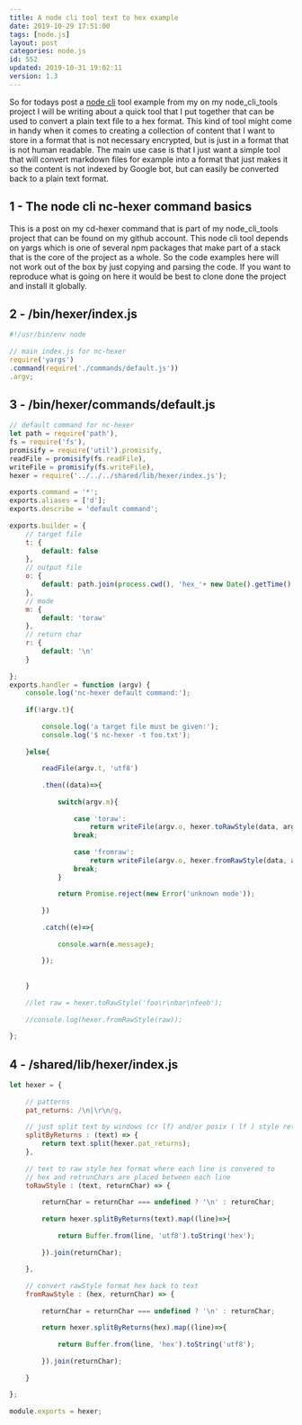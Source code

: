 ```yaml
---
title: A node cli tool text to hex example
date: 2019-10-29 17:51:00
tags: [node.js]
layout: post
categories: node.js
id: 552
updated: 2019-10-31 19:02:11
version: 1.3
---
```


So for todays post a [node cli](/2019/10/23/nodejs-cli/) tool example from my on my node_cli_tools project I will be writing about a quick tool that I put together that can be used to convert a plain text file to a hex format. This kind of tool might come in handy when it comes to creating a collection of content that I want to store in a format that is not necessary encrypted, but is just in a format that is not human readable. The main use case is that I just want a simple tool that will convert markdown files for example into a format that just makes it so the content is not indexed by Google bot, but can easily be converted back to a plain text format.

<!-- more -->

## 1 - The node cli nc-hexer command basics

This is a post on my cd-hexer command that is part of my node_cli_tools project that can be found on my github account. This node cli tool depends on yargs which is one of several npm packages that make part of a stack that is the core of the project as a whole. So the code examples here will not work out of the box by just copying and parsing the code. If you want to reproduce what is going on here it would be best to clone done the project and install it globally.


## 2 - /bin/hexer/index.js

```js
#!/usr/bin/env node
 
// main index.js for nc-hexer
require('yargs')
.command(require('./commands/default.js'))
.argv;
```

## 3 - /bin/hexer/commands/default.js

```js
// default command for nc-hexer
let path = require('path'),
fs = require('fs'),
promisify = require('util').promisify,
readFile = promisify(fs.readFile),
writeFile = promisify(fs.writeFile),
hexer = require('../../../shared/lib/hexer/index.js');
 
exports.command = '*';
exports.aliases = ['d'];
exports.describe = 'default command';
 
exports.builder = {
    // target file
    t: {
        default: false
    },
    // output file
    o: {
        default: path.join(process.cwd(), 'hex_'+ new Date().getTime() +'.txt')
    },
    // mode
    m: {
        default: 'toraw'
    },
    // return char
    r: {
        default: '\n'
    }
    
};
exports.handler = function (argv) {
    console.log('nc-hexer default command:');
 
    if(!argv.t){
        
        console.log('a target file must be given:');
        console.log('$ nc-hexer -t foo.txt');
        
    }else{
        
        readFile(argv.t, 'utf8')
        
        .then((data)=>{
            
            switch(argv.m){
                
                case 'toraw':
                    return writeFile(argv.o, hexer.toRawStyle(data, argv.r));
                break;
                
                case 'fromraw':
                    return writeFile(argv.o, hexer.fromRawStyle(data, argv.r));
                break;
            }
            
            return Promise.reject(new Error('unknown mode'));
            
        })
        
        .catch((e)=>{
            
            console.warn(e.message);
            
        });
        
        
    }
    
    //let raw = hexer.toRawStyle('foo\r\nbar\nfeeb');
    
    //console.log(hexer.fromRawStyle(raw));
    
};
```

## 4 - /shared/lib/hexer/index.js


```js
let hexer = {
    
    // patterns
    pat_returns: /\n|\r\n/g,
    
    // just split text by windows (cr lf) and/or posix ( lf ) style retruns 
    splitByReturns : (text) => {
        return text.split(hexer.pat_returns);
    },
    
    // text to raw style hex format where each line is convered to
    // hex and retrunChars are placed between each line
    toRawStyle : (text, returnChar) => {
        
        returnChar = returnChar === undefined ? '\n' : returnChar;
        
        return hexer.splitByReturns(text).map((line)=>{
            
            return Buffer.from(line, 'utf8').toString('hex');
            
        }).join(returnChar);
        
    },
    
    // convert rawStyle format hex back to text
    fromRawStyle : (hex, returnChar) => {
        
        returnChar = returnChar === undefined ? '\n' : returnChar;
        
        return hexer.splitByReturns(hex).map((line)=>{
            
            return Buffer.from(line, 'hex').toString('utf8');
            
        }).join(returnChar);
        
    }
    
};
 
module.exports = hexer;
```